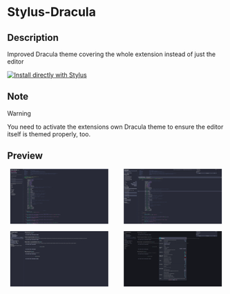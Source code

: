 # Stylus-Dracula

## Description

Improved Dracula theme covering the whole extension instead of just the editor

[![Install directly with Stylus](https://img.shields.io/badge/Install%20directly%20with-Stylus-00adad.svg)](https://raw.githubusercontent.com/Himither/Stylus-Dracula/master/stylus-dracula.user.css)

## Note

> [!WARNING]
> You need to activate the extensions own Dracula theme to ensure the editor itself is themed properly, too.

## Preview

<p align="center">
  <img alt="Singleview - Darker" src="preview/install.webp" width="45%">
&nbsp; &nbsp; &nbsp; &nbsp;
  <img alt="Singleview - La+ Darknesss" src="preview/edit.webp" width="45%">
</p>

<p align="center">
  <img alt="Singleview - Darker" src="preview/manage.webp" width="45%">
&nbsp; &nbsp; &nbsp; &nbsp;
  <img alt="Singleview - La+ Darknesss" src="preview/option.webp" width="45%">
</p>